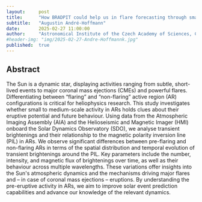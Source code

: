 ```yaml
---
layout:     post
title:      "How BRADPIT could help us in flare forecasting through small AR activity monitoring"
subtitle:   "Augustin André-Hoffmann"
date:       2025-02-27 11:00:00
author:     "Astronomical Institute of the Czech Academy of Sciences, Czech Republic"
#header-img: "img/2025-02-27-Andre-Hoffmannk.jpg"
published:  true
---
```


## Abstract
The Sun is a dynamic star, displaying activities ranging from subtle, short-lived events to major coronal mass ejections (CMEs) and powerful flares. Differentiating between “flaring” and “non-flaring” active region (AR) configurations is critical for heliophysics research. This study investigates whether small to medium-scale activity in ARs holds clues about their eruptive potential and future behaviour. Using data from the Atmospheric Imaging Assembly (AIA) and the Helioseismic and Magnetic Imager (HMI) onboard the Solar Dynamics Observatory (SDO), we analyse transient brightenings and their relationship to the magnetic polarity inversion line (PIL) in ARs.
We observe significant differences between pre-flaring and non-flaring ARs in terms of the spatial distribution and temporal evolution of transient brightenings around the PIL. Key parameters include the number, intensity, and magnetic flux of brightenings over time, as well as their behaviour across multiple wavelengths. These variations offer insights into the Sun's atmospheric dynamics and the mechanisms driving major flares and – in case of coronal mass ejections – eruptions. By understanding the pre-eruptive activity in ARs, we aim to improve solar event prediction capabilities and advance our knowledge of the relevant dynamics. 
